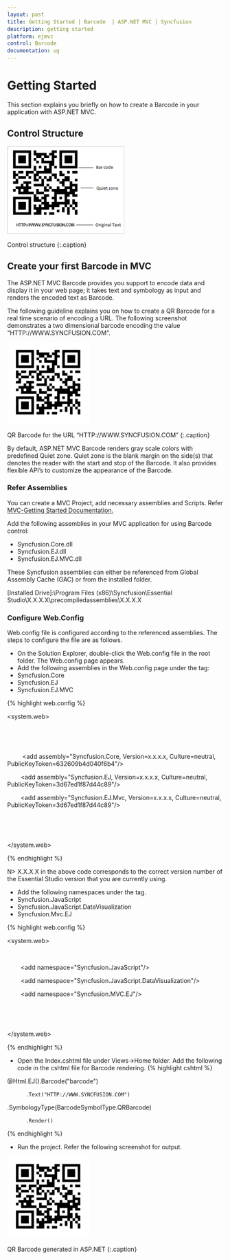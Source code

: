 ```yaml
---
layout: post
title: Getting Started | Barcode  | ASP.NET MVC | Syncfusion
description: getting started
platform: ejmvc
control: Barcode
documentation: ug
---
```


# Getting Started

This section explains you briefly on how to create a Barcode in your application with ASP.NET MVC.

## Control Structure

![](Getting-Started_images/Getting-Started_img1.png)

Control structure
{:.caption}

## Create your first Barcode in MVC

The ASP.NET MVC Barcode provides you support to encode data and display it in your web page; it takes text and symbology as input and renders the encoded text as Barcode.

The following guideline explains you on how to create a QR Barcode for a real time scenario of encoding a URL. The following screenshot demonstrates a two dimensional barcode encoding the value “HTTP://WWW.SYNCFUSION.COM”.



![](Getting-Started_images/Getting-Started_img2.png)

QR Barcode for the URL “HTTP://WWW.SYNCFUSION.COM”
{:.caption}


By default, ASP.NET MVC Barcode renders gray scale colors with predefined Quiet zone. Quiet zone is the blank margin on the side(s) that denotes the reader with the start and stop of the Barcode. It also provides flexible API’s to customize the appearance of the Barcode. 

### Refer Assemblies

You can create a MVC Project, add necessary assemblies and Scripts. Refer [MVC-Getting Started Documentation.](http://help.syncfusion.com/aspnetmvc/barcode/getting-started)

Add the following assemblies in your MVC application for using Barcode control:

* Syncfusion.Core.dll
* Syncfusion.EJ.dll
* Syncfusion.EJ.MVC.dll

These Syncfusion assemblies can either be referenced from Global Assembly Cache (GAC) or from the installed folder.

[Installed Drive]:\Program Files (x86)\Syncfusion\Essential Studio\X.X.X.X\precompiledassemblies\X.X.X.X

### Configure Web.Config

Web.config file is configured according to the referenced assemblies. The steps to configure the file are as follows.

* On the Solution Explorer, double-click the Web.config file in the root folder. The Web.config page appears.
* Add the following assemblies in the Web.config page under the <compilation> tag:
* Syncfusion.Core
* Syncfusion.EJ
* Syncfusion.EJ.MVC



{% highlight web.config %}

<system.web>

    <compilation>

      <assemblies>

         <add assembly="Syncfusion.Core, Version=x.x.x.x, Culture=neutral, PublicKeyToken=632609b4d040f6b4"/>

        <add assembly="Syncfusion.EJ, Version=x.x.x.x, Culture=neutral, PublicKeyToken=3d67ed1f87d44c89"/>

        <add assembly="Syncfusion.EJ.Mvc, Version=x.x.x.x, Culture=neutral, PublicKeyToken=3d67ed1f87d44c89"/>

      </assemblies>

    </compilation>

</system.web>


{% endhighlight %}




N> X.X.X.X in the above code corresponds to the correct version number of the Essential Studio version that you are currently using.



* Add the following namespaces under the <namespaces> tag.
* Syncfusion.JavaScript
* Syncfusion.JavaScript.DataVisualization
* Syncfusion.Mvc.EJ





{% highlight web.config %}

<system.web>

<pages>

      <namespaces>

        <add namespace="Syncfusion.JavaScript"/>

        <add namespace="Syncfusion.JavaScript.DataVisualization"/>

        <add namespace="Syncfusion.MVC.EJ"/>

      </namespaces>

   </pages>

</system.web>



{% endhighlight %}



* Open the Index.cshtml file under Views->Home folder. Add the following code in the cshtml file for Barcode rendering.
{% highlight cshtml %}


<div>

<div>

@Html.EJ().Barcode("barcode")

          .Text("HTTP://WWW.SYNCFUSION.COM")

.SymbologyType(BarcodeSymbolType.QRBarcode)

          .Render()

</div>

</div>

{% endhighlight %}



* Run the project. Refer the following screenshot for output.



![](Getting-Started_images/Getting-Started_img4.png)

QR Barcode generated in ASP.NET
{:.caption}